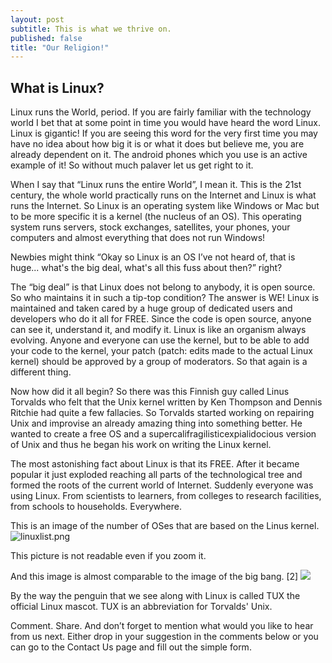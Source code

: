 ```yaml
---
layout: post
subtitle: This is what we thrive on.
published: false
title: "Our Religion!"
---
```



## What is Linux?

Linux runs the World, period. If you are fairly familiar with the technology world I bet that at some point in time you would have heard the word Linux. Linux is gigantic! If you are seeing this word for the very first time you may have no idea about how big it is or what it does but believe me, you are already dependent on it. The android phones which you use is an active example of it! So without much palaver let us get right to it.

When I say that “Linux runs the entire World”, I mean it. This is the 21st century, the whole world practically runs on the Internet and Linux is what runs the Internet. So Linux is an operating system like Windows or Mac but to be more specific it is a kernel (the nucleus of an OS). This operating system runs servers, stock exchanges, satellites, your phones, your computers and almost everything that does not run Windows!

Newbies might think “Okay so Linux is an OS I’ve not heard of, that is huge... what's the big deal, what's all this fuss about then?” right?

The “big deal” is that Linux does not belong to anybody, it is open source. So who maintains it in such a tip-top condition? The answer is WE! Linux is maintained and taken cared by a huge group of dedicated users and developers who do it all for FREE. Since the code is open source, anyone can see it, understand it, and modify it. Linux is like an organism always evolving. Anyone and everyone can use the kernel, but to be able to add your code to the kernel, your patch (patch: edits made to the actual Linux kernel) should be approved by a group of moderators. So that again is a different thing.

Now how did it all begin? So there was this Finnish guy called Linus Torvalds who felt that the Unix kernel written by Ken Thompson and Dennis Ritchie had quite a few fallacies. So Torvalds started working on repairing Unix and improvise an already amazing thing into something better. He wanted to create a free OS and 
a supercalifragilisticexpialidocious version of Unix and thus he began his work on writing the Linux kernel.

The most astonishing fact about Linux is that its FREE. After it became popular it just exploded reaching all parts of the technological tree and formed the roots of the current world of Internet. Suddenly everyone was using Linux. From scientists to learners, from colleges to research facilities, from schools to households. Everywhere.

This is an image of the number of OSes that are based on the Linus kernel.
![linuxlist.png]({{site.baseurl}}/img/linuxlist.png)

This picture is not readable even if you zoom it.

And this image is almost comparable to the image of the big bang. [2]
![]({{site.baseurl}}/img/bigbang.jpg)

By the way the penguin that we see along with Linux is called TUX the official Linux mascot. TUX is an abbreviation for Torvalds' Unix.

Comment. Share. And don’t forget to mention what would you like to hear from us next. Either drop in your suggestion in the comments below or you can go to the Contact Us page and fill out the simple form.
